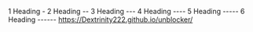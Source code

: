 1 Heading -
2 Heading -- 
3 Heading --- 
4 Heading ----
5 Heading -----
6 Heading ------
https://Dextrinity222.github.io/unblocker/
